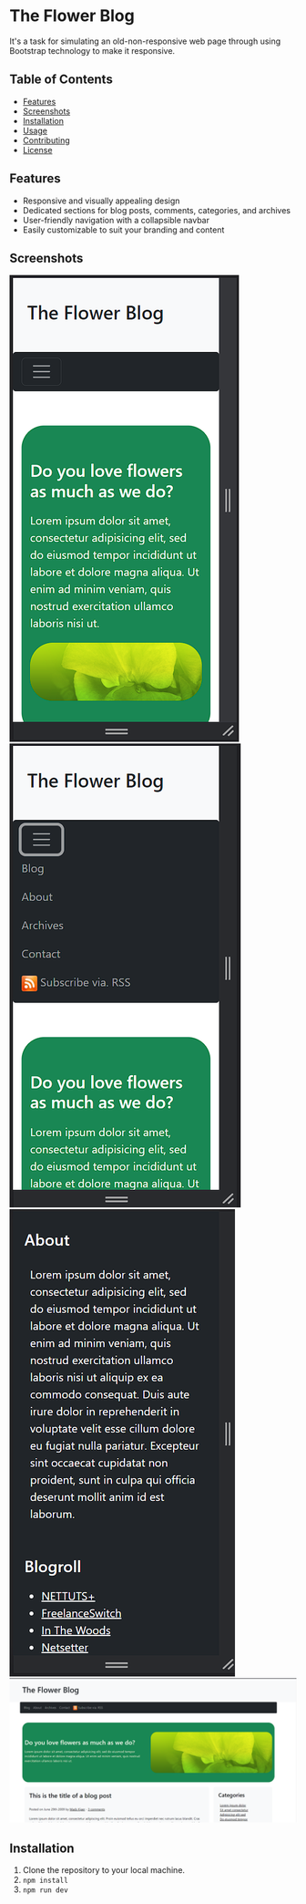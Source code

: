 # The Flower Blog

It's a task for simulating an old-non-responsive web page through using Bootstrap technology to make it responsive.

## Table of Contents

- [Features](#features)
- [Screenshots](#screenshots)
- [Installation](#installation)
- [Usage](#usage)
- [Contributing](#contributing)
- [License](#license)

## Features

- Responsive and visually appealing design
- Dedicated sections for blog posts, comments, categories, and archives
- User-friendly navigation with a collapsible navbar
- Easily customizable to suit your branding and content

## Screenshots

![Alt text](image.png)
![Alt text](image-1.png)
![Alt text](image-2.png)
![Alt text](image-3.png)

## Installation

1. Clone the repository to your local machine.
2. `npm install`
3. `npm run dev`

